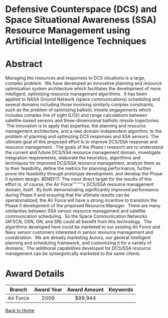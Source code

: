 
Defensive Counterspace (DCS) and Space Situational Awareness (SSA) Resource Management using Artificial Intelligence Techniques
===============================================================================================================================

# Abstract


Managing the resources and responses to DCS situations is a large, complex problem.  We have developed an innovative planning and resource optimization system architecture which facilitates the development of more intelligent, optimizing resource management algorithms.  It has been applied to NASA Ground Network (space communications) scheduling and several domains including those involving similarly complex constraints, such as the problem of optimizing ballistic missile engagements which includes complex line of sight (LOS) and range calculations between satellite-based sensors and three-dimensional ballistic missile trajectories.  The innovation is to apply that expertise, the planning and resource management architecture, and a new domain-independent algorithm, to the problem of planning and optimizing DCS responses and SSA sensors. The ultimate goal of this proposed effort is to improve DCS/SSA response and resource management.  The goals of the Phase I research are to understand the current and future DCS/SSA resource management domain, investigate integration requirements, elaborate the heuristics, algorithms and techniques for improved DCS/SSA resource management, analyze them as to their feasibility, define the metrics for planning performance, further prove the feasibility through prototype development, and develop the Phase II system design.  BENEFIT: The most direct target for the results of this effort is, of course, the Air Force&apos;&apos;&apos;&apos;&apos;&apos;&apos;&apos;s DCS/SSA resource management domain, itself.  By both demonstrating significantly improved performance during Phase II and ensuring that the ultimate results can be operationalized, the Air Force will have a strong incentive to transition the Phase II development of the proposed Resource Manager.  There are many similarities between SSA sensor resource management and satellite communication scheduling.  So the Space Communication Networks (AFSCN, DSN, GN, and SN) could all benefit from this technology.  The algorithms developed here could be marketed to our existing Air Force and Navy sensor customers interested in sensor resource management and coordination.  We are already marketing Aurora, our general intelligent planning and scheduling framework, and customizing it for a variety of domains.  The additional capabilities developed for DCS/SSA resource management can be synergistically marketed to the same clients.  

# Award Details

|Branch|Award Year|Award Amount|Keywords|
| :---: | :---: | :---: | :---: |
|Air Force|2009|$99,944||
  
  


[Back to Home](https://github.com/chrischow/dod_sbir_awards#94)